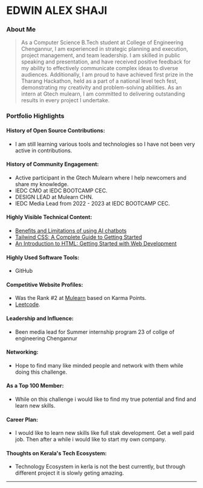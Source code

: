 # EDWIN ALEX SHAJI

### About Me

> As a Computer Science B.Tech student at College of Engineering Chengannur, I am experienced in strategic planning and execution, project management, and team leadership. I am skilled in public speaking and presentation, and have received positive feedback for my ability to effectively communicate complex ideas to diverse audiences. Additionally, I am proud to have achieved first prize in the Tharang Hackathon, held as a part of a national level tech fest, demonstrating my creativity and problem-solving abilities. As an intern at Gtech mulearn, I am committed to delivering outstanding results in every project I undertake.


### Portfolio Highlights


#### History of Open Source Contributions:

- I am still learning various tools and technologies so I have not been very active in contributions.

#### History of Community Engagement:

-  Active participant in the Gtech Mulearn where I help newcomers and share my knowledge.
-  IEDC CMO at IEDC BOOTCAMP CEC.
-  DESIGN LEAD at Mulearn CHN.
-  IEDC Media Lead from 2022 - 2023 at IEDC BOOTCAMP CEC.


#### Highly Visible Technical Content:

- [Benefits and Limitations of using AI chatbots](https://medium.com/@edwinalexshaji/benefits-and-limitations-of-using-ai-chatbots-1afeb0d01cf0)
- [Tailwind CSS: A Complete Guide to Getting Started](https://medium.com/@edwinalexshaji/tailwind-css-a-complete-guide-to-getting-started-672a601df9c0)
- [An Introduction to HTML: Getting Started with Web Development](https://medium.com/@edwinalexshaji/an-introduction-to-html-getting-started-with-web-development-df314438d87e)

#### Highly Used Software Tools:

- GitHub

#### Competitive Website Profiles:

- Was the Rank #2 at [Mulearn](https://app.mulearn.org/profile/edwinalexshaji@mulearn)  based on Karma Points.
- [Leetcode](https://leetcode.com/edwinalexshaji/).


#### Leadership and Influence:

- Been media lead for Summer internship program 23 of collge of engineering Chengannur

#### Networking:

- Hope to find many like minded people and network with them while doing this challenge.

#### As a Top 100 Member:

- While on this challenge i would like to find my true potential and find and learn new skills.

#### Career Plan:

- I would like to learn new skills like full stak development. Get a well paid job. Then after a while i would like to start my own company. 

#### Thoughts on Kerala's Tech Ecosystem:

- Technology Ecosystem in kerla is not the best currently, but through different project it is slowly geting amazing.

---
